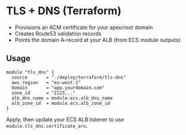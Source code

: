 
# TLS + DNS (Terraform)

- Provisions an ACM certificate for your apex/root domain
- Creates Route53 validation records
- Points the domain A-record at your ALB (from ECS module outputs)

## Usage
```hcl
module "tls_dns" {
  source       = "./deploy/terraform/tls-dns"
  aws_region   = "eu-west-1"
  domain       = "app.yourdomain.com"
  zone_id      = "Z123..."
  alb_dns_name = module.ecs.alb_dns_name
  alb_zone_id  = module.ecs.alb_zone_id
}
```
Apply, then update your ECS ALB listener to use `module.tls_dns.certificate_arn`.
